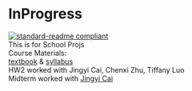 # InProgress
[![standard-readme compliant](https://img.shields.io/badge/readme%20style-standard-brightgreen.svg?style=flat-square)](https://github.com/RumRon/MUSA_508/)<br />
This is for School Projs<br />
Course Materials:<br />
<a href="https://urbanspatial.github.io/PublicPolicyAnalytics/" target="_blank">textbook</a> & <a href="https://docs.google.com/document/d/1PBk0uflCGf_08e4SfxAxJsBeNMuJDII_FBu06HPB9qQ/edit?usp=sharing" target="_blank">syllabus</a><br />
HW2 worked with Jingyi Cai, Chenxi Zhu, Tiffany Luo<br />
Midterm worked with <a href="https://github.com/Cjycjyc" target="_blank">Jingyi Cai</a><br />


